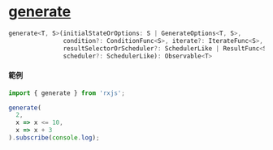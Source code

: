 # [generate](https://rxjs.dev/api/index/function/generate)

```js
generate<T, S>(initialStateOrOptions: S | GenerateOptions<T, S>, 
               condition?: ConditionFunc<S>, iterate?: IterateFunc<S>, 
               resultSelectorOrScheduler?: SchedulerLike | ResultFunc<S, T>, 
               scheduler?: SchedulerLike): Observable<T>
```
#### 範例


```js
import { generate } from 'rxjs';

generate(
  2,
  x => x <= 10,
  x => x + 3
).subscribe(console.log);
```